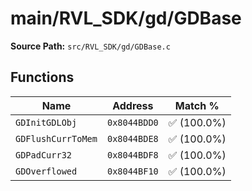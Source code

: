 # main/RVL_SDK/gd/GDBase

**Source Path:** `src/RVL_SDK/gd/GDBase.c`

## Functions

| Name | Address | Match % |
|------|---------|---------|
| `GDInitGDLObj` | `0x8044BDD0` | :white_check_mark: (100.0%) |
| `GDFlushCurrToMem` | `0x8044BDE8` | :white_check_mark: (100.0%) |
| `GDPadCurr32` | `0x8044BDF8` | :white_check_mark: (100.0%) |
| `GDOverflowed` | `0x8044BF10` | :white_check_mark: (100.0%) |